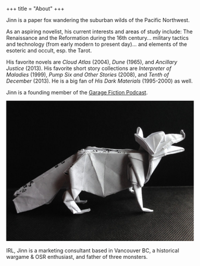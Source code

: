 +++
title = "About"
+++

Jinn is a paper fox wandering the suburban wilds of the Pacific Northwest.

As an aspiring novelist, his current interests and areas of study include: The Renaissance and the Reformation during the 16th century... military tactics and technology (from early modern to present day)... and elements of the esoteric and occult, esp. the Tarot.

His favorite novels are _Cloud Atlas_ (2004), _Dune_ (1965), and _Ancillary Justice_ (2013). His favorite short story collections are _Interpreter of Maladies_ (1999), _Pump Six and Other Stories_ (2008), and _Tenth of December_ (2013). He is a big fan of _His Dark Materials_ (1995-2000) as well.

Jinn is a founding member of the [Garage Fiction Podcast](https://www.garagefiction.com).

![Origami Paper Fox](https://raw.githubusercontent.com/colinyjchung/jinnzhong/main/images/paperfox-full.jpg)

IRL, Jinn is a marketing consultant based in Vancouver BC, a historical wargame & OSR enthusiast, and father of three monsters.
